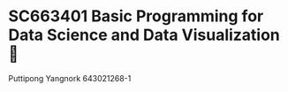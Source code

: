 # SC663401 Basic Programming for Data Science and Data Visualization :thinking: </br>
Puttipong Yangnork 643021268-1 

